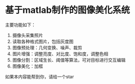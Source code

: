 # 基于matlab制作的图像美化系统
主要功能如下：
1. 摄像头采集照片
2. 读取各种格式图片，包括灰度图
3. 图像预处理：几何变换、噪声、裁剪
4. 图片增强：调整亮度、对比度、饱和度，调整色相
5. 图像分割：区域生长、阈值等算法，可对目标进行交互编辑
6. 图像美化：加框

如果本内容能帮到你，请给一个star

